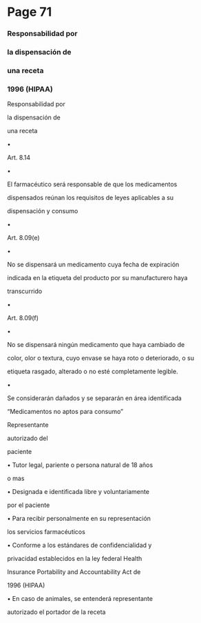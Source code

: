 # Page 71

### Responsabilidad por

### la dispensación de

### una receta

### 1996 (HIPAA)

Responsabilidad por

la dispensación de

una receta

•

Art. 8.14

•

El farmacéutico será responsable de que los medicamentos

dispensados reúnan los requisitos de leyes aplicables a su

dispensación y consumo

•

Art. 8.09(e)

•

No se dispensará un medicamento cuya fecha de expiración

indicada en la etiqueta del producto por su manufacturero haya

transcurrido

•

Art. 8.09(f)

•

No se dispensará ningún medicamento que haya cambiado de

color, olor o textura, cuyo envase se haya roto o deteriorado, o su

etiqueta rasgado, alterado o no esté completamente legible.

•

Se considerarán dañados y se separarán en área identificada

“Medicamentos no aptos para consumo”

Representante

autorizado del

paciente

• Tutor legal, pariente o persona natural de 18 años

o mas

• Designada e identificada libre y voluntariamente

por el paciente

• Para recibir personalmente en su representación

los servicios farmacéuticos

• Conforme a los estándares de confidencialidad y

privacidad establecidos en la ley federal Health

Insurance Portability and Accountability Act de

1996 (HIPAA)

• En caso de animales, se entenderá representante

autorizado el portador de la receta

